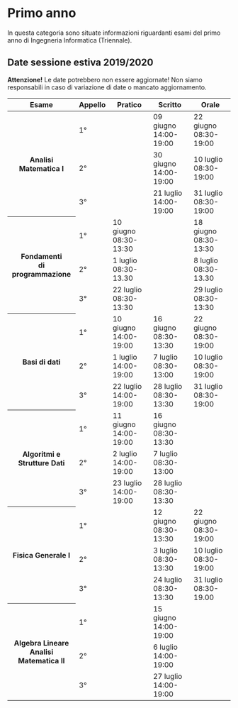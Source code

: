 # Primo anno
In questa categoria sono situate informazioni riguardanti esami del primo anno di Ingegneria Informatica (Triennale).

## Date sessione estiva 2019/2020
**Attenzione!** Le date potrebbero non essere aggiornate! Non siamo responsabili in caso di variazione di date o mancato aggiornamento.

<table>
  <thead>
    <tr>
       <th>Esame</th><th>Appello</th><th>Pratico</th><th>Scritto</th><th>Orale</th>
    </tr>
  </thead>
  <tbody>
    <tr><th rowspan="3">Analisi Matematica I</th><td>1°</td><td></td><td>09 giugno 14:00-19:00</td><td>22 giugno 08:30-19:00</td></tr>
    <tr><td>2°</td><td></td><td>30 giugno 14:00-19:00</td><td>10 luglio 08:30-19:00</td></tr>
    <tr><td>3°</td><td></td><td>21 luglio 14:00-19:00</td><td>31 luglio 08:30-19:00</td></tr>
    <tr><th rowspan="3">Fondamenti<br>di programmazione</th><td>1°</td><td>10 giugno 08:30-13:30</td><td></td><td>18 giugno 08:30-13:30</td></tr>
    <tr><td>2°</td><td>1 luglio 08:30-13.30</td><td></td><td>8 luglio 08:30-13.30</td></tr>
    <tr><td>3°</td><td>22 luglio 08:30-13:30</td><td></td><td>29 luglio 08:30-13:30</td></tr>
    <tr><th rowspan="3">Basi di dati</th><td>1°</td><td>10 giugno 14:00-19:00</td><td>16 giugno 08:30-13:30</td><td>22 giugno 08:30-19:00</td></tr>
    <tr><td>2°</td><td>1 luglio 14:00-19:00</td><td>7 luglio 08:30-13:00</td><td>10 luglio 08:30-19:00</td></tr>
    <tr><td>3°</td><td>22 luglio 14:00-19:00</td><td>28 luglio 08:30-13:30</td><td>31 luglio 08:30-19:00</td></tr>
    <tr><th rowspan="3">Algoritmi e<br>Strutture Dati</th><td>1°</td><td>11 giugno 14:00-19:00</td><td>16 giugno 08:30-13:30</td><td></td></tr>
    <tr><td>2°</td><td>2 luglio 14:00-19:00</td><td>7 luglio 08:30-13:00</td><td></td></tr>
    <tr><td>3°</td><td>23 luglio 14:00-19:00</td><td>28 luglio 08:30-13:30</td><td></td></tr>
    <tr><th rowspan="3">Fisica Generale I</th><td>1°</td><td></td><td>12 giugno 08:30-13:30</td><td>22 giugno 08:30-19:00</td></tr>
    <tr><td>2°</td><td></td><td>3 luglio 08:30-13:30</td><td>10 luglio 08:30-19:00</td></tr>
    <tr><td>3°</td><td></td><td>24 luglio 08:30-13:30</td><td>31 luglio 08:30-19.00</td></tr>
    <tr><th rowspan="3">Algebra Lineare<br>Analisi Matematica II</th><td>1°</td><td></td><td>15 giugno 14:00-19:00</td><td></td></tr>
    <tr><td>2°</td><td></td><td>6 luglio 14:00-19:00</td><td></td></tr>
    <tr><td>3°</td><td></td><td>27 luglio 14:00-19:00</td><td></td></tr>
  </tbody>
</table>

<!-- ![Sessione estiva](https://github.com/Guray00/IngegneriaInformatica/blob/master/PRIMO%20ANNO/Cattura.PNG) <!-- .element height="25%" width="25%" -->
